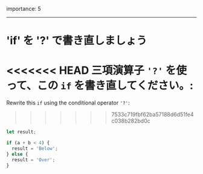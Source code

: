 importance: 5

---

# 'if' を '?' で書き直しましょう

<<<<<<< HEAD
三項演算子 `'?'` を使って、この `if` を書き直してください。:
=======
Rewrite this `if` using the conditional operator `'?'`:
>>>>>>> 7533c719fbf62ba57188d6d51fe4c038b282bd0c

```js
let result;

if (a + b < 4) {
  result = 'Below';
} else {
  result = 'Over';
}
```
